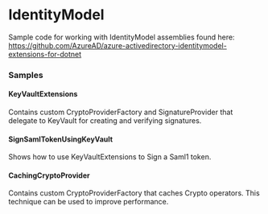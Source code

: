 # IdentityModel
Sample code for working with IdentityModel assemblies found here:
https://github.com/AzureAD/azure-activedirectory-identitymodel-extensions-for-dotnet

### Samples

#### KeyVaultExtensions
Contains custom CryptoProviderFactory and SignatureProvider that delegate to KeyVault for creating and verifying signatures.

#### SignSamlTokenUsingKeyVault
Shows how to use KeyVaultExtensions to Sign a Saml1 token.

#### CachingCryptoProvider
Contains custom CryptoProviderFactory that caches Crypto operators. This technique can be used to improve performance.
